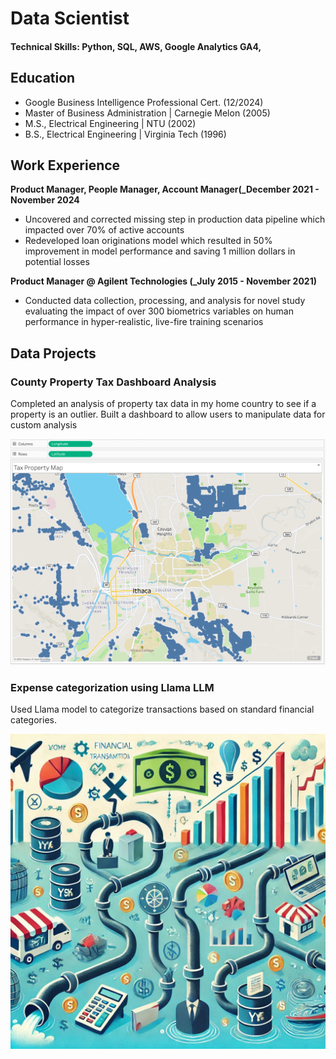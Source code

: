 # Data Scientist

#### Technical Skills: Python, SQL, AWS, Google Analytics GA4,

## Education
- Google Business Intelligence Professional Cert. (12/2024)
- Master of Business Administration  | Carnegie Melon (2005)							       		
- M.S., Electrical Engineering	| NTU	(2002)	        		
- B.S., Electrical Engineering | Virginia Tech (1996)

## Work Experience
**Product Manager, People Manager, Account Manager(_December 2021 - November 2024**
- Uncovered and corrected missing step in production data pipeline which impacted over 70% of active accounts
- Redeveloped loan originations model which resulted in 50% improvement in model performance and saving 1 million dollars in potential losses

**Product Manager @ Agilent Technologies (_July 2015 - November 2021)**
- Conducted data collection, processing, and analysis for novel study evaluating the impact of over 300 biometrics variables on human performance in hyper-realistic, live-fire training scenarios

## Data Projects
### County Property Tax Dashboard Analysis

Completed an analysis of property tax data in my home country to see if a property is an outlier. Built a dashboard to allow users to manipulate data for custom analysis

![Tableau Dashboard](/assets/img/dashboard_image.png)

### Expense categorization using Llama LLM

Used Llama model to categorize transactions based on standard financial categories.

![Category mapping](/assets/img/financial_transactions_categorized.png)



